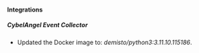
#### Integrations

##### CybelAngel Event Collector
- Updated the Docker image to: *demisto/python3:3.11.10.115186*.



